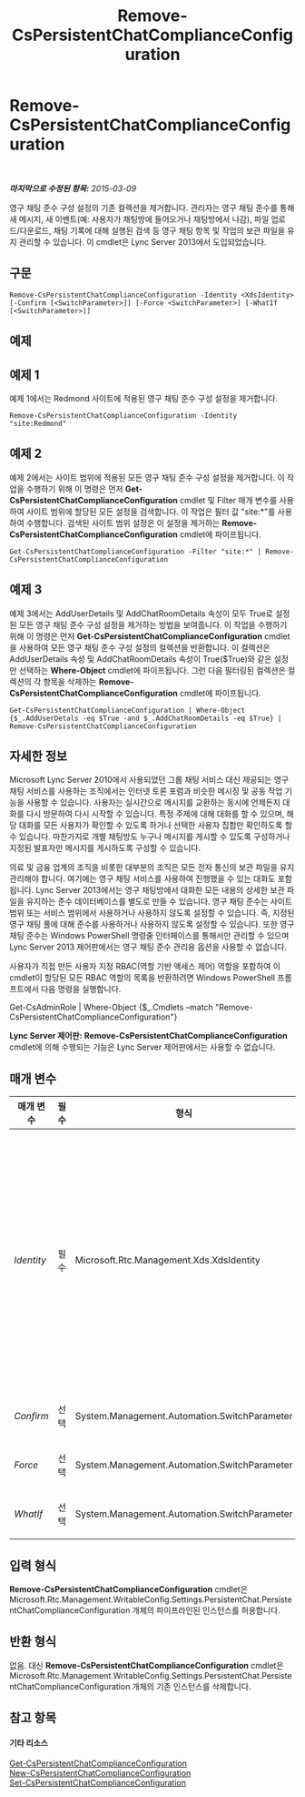 ﻿---
title: Remove-CsPersistentChatComplianceConfiguration
TOCTitle: Remove-CsPersistentChatComplianceConfiguration
ms:assetid: 2d54eabf-fbb5-435b-9a71-d6b03beb09a5
ms:mtpsurl: https://technet.microsoft.com/ko-kr/library/JJ204767(v=OCS.15)
ms:contentKeyID: 49303166
ms.date: 08/10/2015
mtps_version: v=OCS.15
ms.translationtype: HT
---

# Remove-CsPersistentChatComplianceConfiguration

 

_**마지막으로 수정된 항목:** 2015-03-09_

영구 채팅 준수 구성 설정의 기존 컬렉션을 제거합니다. 관리자는 영구 채팅 준수를 통해 새 메시지, 새 이벤트(예: 사용자가 채팅방에 들어오거나 채팅방에서 나감), 파일 업로드/다운로드, 채팅 기록에 대해 실행된 검색 등 영구 채팅 항목 및 작업의 보관 파일을 유지 관리할 수 있습니다. 이 cmdlet은 Lync Server 2013에서 도입되었습니다.

## 구문

    Remove-CsPersistentChatComplianceConfiguration -Identity <XdsIdentity> [-Confirm [<SwitchParameter>]] [-Force <SwitchParameter>] [-WhatIf [<SwitchParameter>]]

## 예제

## 예제 1

예제 1에서는 Redmond 사이트에 적용된 영구 채팅 준수 구성 설정을 제거합니다.

    Remove-CsPersistentChatComplianceConfiguration -Identity "site:Redmond"

## 예제 2

예제 2에서는 사이트 범위에 적용된 모든 영구 채팅 준수 구성 설정을 제거합니다. 이 작업을 수행하기 위해 이 명령은 먼저 **Get-CsPersistentChatComplianceConfiguration** cmdlet 및 Filter 매개 변수를 사용하여 사이트 범위에 할당된 모든 설정을 검색합니다. 이 작업은 필터 값 "site:\*"를 사용하여 수행합니다. 검색된 사이트 범위 설정은 이 설정을 제거하는 **Remove-CsPersistentChatComplianceConfiguration** cmdlet에 파이프됩니다.

    Get-CsPersistentChatComplianceConfiguration -Filter "site:*" | Remove-CsPersistentChatComplianceConfiguration

## 예제 3

예제 3에서는 AddUserDetails 및 AddChatRoomDetails 속성이 모두 True로 설정된 모든 영구 채팅 준수 구성 설정을 제거하는 방법을 보여줍니다. 이 작업을 수행하기 위해 이 명령은 먼저 **Get-CsPersistentChatComplianceConfiguration** cmdlet을 사용하여 모든 영구 채팅 준수 구성 설정의 컬렉션을 반환합니다. 이 컬렉션은 AddUserDetails 속성 및 AddChatRoomDetails 속성이 True($True)와 같은 설정만 선택하는 **Where-Object** cmdlet에 파이프됩니다. 그런 다음 필터링된 컬렉션은 컬렉션의 각 항목을 삭제하는 **Remove-CsPersistentChatComplianceConfiguration** cmdlet에 파이프됩니다.

    Get-CsPersistentChatComplianceConfiguration | Where-Object {$_.AddUserDetals -eq $True -and $_.AddChatRoomDetails -eq $True} | Remove-CsPersistentChatComplianceConfiguration

## 자세한 정보

Microsoft Lync Server 2010에서 사용되었던 그룹 채팅 서비스 대신 제공되는 영구 채팅 서비스를 사용하는 조직에서는 인터넷 토론 포럼과 비슷한 메시징 및 공동 작업 기능을 사용할 수 있습니다. 사용자는 실시간으로 메시지를 교환하는 동시에 언제든지 대화를 다시 방문하여 다시 시작할 수 있습니다. 특정 주제에 대해 대화를 할 수 있으며, 해당 대화를 모든 사용자가 확인할 수 있도록 하거나 선택한 사용자 집합만 확인하도록 할 수 있습니다. 마찬가지로 개별 채팅방도 누구나 메시지를 게시할 수 있도록 구성하거나 지정된 발표자만 메시지를 게시하도록 구성할 수 있습니다.

의료 및 금융 업계의 조직을 비롯한 대부분의 조직은 모든 전자 통신의 보관 파일을 유지 관리해야 합니다. 여기에는 영구 채팅 서비스를 사용하여 진행했을 수 있는 대화도 포함됩니다. Lync Server 2013에서는 영구 채팅방에서 대화한 모든 내용의 상세한 보관 파일을 유지하는 준수 데이터베이스를 별도로 만들 수 있습니다. 영구 채팅 준수는 사이트 범위 또는 서비스 범위에서 사용하거나 사용하지 않도록 설정할 수 있습니다. 즉, 지정된 영구 채팅 풀에 대해 준수를 사용하거나 사용하지 않도록 설정할 수 있습니다. 또한 영구 채팅 준수는 Windows PowerShell 명령줄 인터페이스를 통해서만 관리할 수 있으며 Lync Server 2013 제어판에서는 영구 채팅 준수 관리용 옵션을 사용할 수 없습니다.

사용자가 직접 만든 사용자 지정 RBAC(역할 기반 액세스 제어) 역할을 포함하여 이 cmdlet이 할당된 모든 RBAC 역할의 목록을 반환하려면 Windows PowerShell 프롬프트에서 다음 명령을 실행합니다.

Get-CsAdminRole | Where-Object {$\_.Cmdlets –match "Remove-CsPersistentChatComplianceConfiguration"}

**Lync Server 제어판:** **Remove-CsPersistentChatComplianceConfiguration** cmdlet에 의해 수행되는 기능은 Lync Server 제어판에서는 사용할 수 없습니다.

## 매개 변수


<table>
<colgroup>
<col style="width: 25%" />
<col style="width: 25%" />
<col style="width: 25%" />
<col style="width: 25%" />
</colgroup>
<thead>
<tr class="header">
<th>매개 변수</th>
<th>필수</th>
<th>형식</th>
<th>설명</th>
</tr>
</thead>
<tbody>
<tr class="odd">
<td><p><em>Identity</em></p></td>
<td><p>필수</p></td>
<td><p>Microsoft.Rtc.Management.Xds.XdsIdentity</p></td>
<td><p>제거할 영구 채팅 준수 설정의 고유 식별자입니다. 사이트 범위에서 구성된 설정 컬렉션을 제거하려면 다음과 같은 구문을 사용합니다.</p>
<p>-Identity &quot;site:Redmond&quot;</p>
<p>서비스 범위에서 구성된 컬렉션을 제거하려면 다음 구문을 사용합니다.</p>
<p>-Identity &quot;service:PersistentChatServer:atl-gc-001.litwareinc.com&quot;</p>
<p>Identity 매개 변수에는 와일드카드를 사용할 수 없습니다.</p>
<p>전역 설정 컬렉션에 대해 <strong>Remove-CsPersistentChatComplianceConfiguration</strong> cmdlet을 실행할 수도 있습니다. 그러나 이 경우 전역 컬렉션은 제거되지 않습니다. 대신 해당 컬렉션 내의 모든 속성이 기본값으로 다시 설정됩니다.</p></td>
</tr>
<tr class="even">
<td><p><em>Confirm</em></p></td>
<td><p>선택</p></td>
<td><p>System.Management.Automation.SwitchParameter</p></td>
<td><p>명령을 실행하기 전에 확인 메시지를 표시합니다.</p></td>
</tr>
<tr class="odd">
<td><p><em>Force</em></p></td>
<td><p>선택</p></td>
<td><p>System.Management.Automation.SwitchParameter</p></td>
<td><p>명령을 실행할 때 발생할 수 있는 심각하지 않은 오류 메시지를 표시하지 않습니다.</p></td>
</tr>
<tr class="even">
<td><p><em>WhatIf</em></p></td>
<td><p>선택</p></td>
<td><p>System.Management.Automation.SwitchParameter</p></td>
<td><p>명령을 실제로 실행하지 않고도 명령이 실행될 경우 발생할 수 있는 현상을 설명합니다.</p></td>
</tr>
</tbody>
</table>


## 입력 형식

**Remove-CsPersistentChatComplianceConfiguration** cmdlet은 Microsoft.Rtc.Management.WritableConfig.Settings.PersistentChat.PersistentChatComplianceConfiguration 개체의 파이프라인된 인스턴스를 허용합니다.

## 반환 형식

없음. 대신 **Remove-CsPersistentChatComplianceConfiguration** cmdlet은 Microsoft.Rtc.Management.WritableConfig.Settings.PersistentChat.PersistentChatComplianceConfiguration 개체의 기존 인스턴스를 삭제합니다.

## 참고 항목

#### 기타 리소스

[Get-CsPersistentChatComplianceConfiguration](get-cspersistentchatcomplianceconfiguration.md)  
[New-CsPersistentChatComplianceConfiguration](new-cspersistentchatcomplianceconfiguration.md)  
[Set-CsPersistentChatComplianceConfiguration](set-cspersistentchatcomplianceconfiguration.md)

